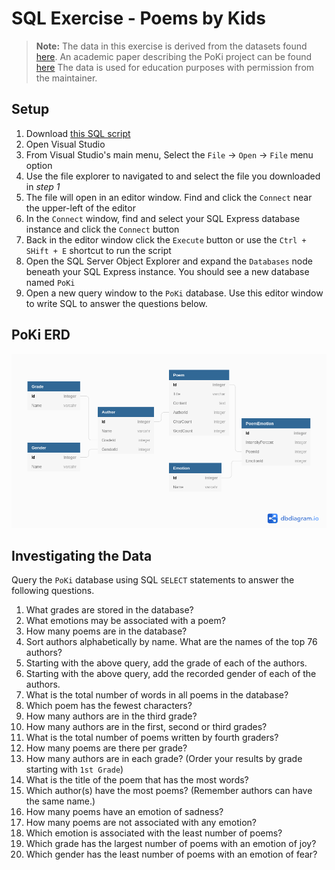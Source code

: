 # SQL Exercise - Poems by Kids

> **Note:** The data in this exercise is derived from the datasets found [here](https://github.com/whipson/PoKi-Poems-by-Kids). An academic paper describing the PoKi project can be found [here](https://arxiv.org/abs/2004.06188)
> The data is used for education purposes with permission from the maintainer.

## Setup

1. Download [this SQL script](./poki.sql)
1. Open Visual Studio
1. From Visual Studio's main menu, Select the `File` -> `Open` -> `File` menu option
1. Use the file explorer to navigated to and select the file you downloaded in _step 1_
1. The file will open in an editor window. Find and click the `Connect` near the upper-left of the editor 
1. In the `Connect` window, find and select your SQL Express database instance and click the `Connect` button
1. Back in the editor window click the `Execute` button or use the `Ctrl + SHift + E` shortcut to run the script
1. Open the SQL Server Object Explorer and expand the `Databases` node beneath your SQL Express instance. You should see a new database named `PoKi`
10. Open a new query window to the `PoKi` database. Use this editor window to write SQL to answer the questions below.

## PoKi ERD

![poki erd](./PoKi.png)

## Investigating the Data

Query the `PoKi` database using SQL `SELECT` statements to answer the following questions.

1. What grades are stored in the database?
1. What emotions may be associated with a poem?
1. How many poems are in the database?
1. Sort authors alphabetically by name. What are the names of the top 76 authors?
1. Starting with the above query, add the grade of each of the authors.
1. Starting with the above query, add the recorded gender of each of the authors.
1. What is the total number of words in all poems in the database?
1. Which poem has the fewest characters?
1. How many authors are in the third grade?
1. How many authors are in the first, second or third grades?
1. What is the total number of poems written by fourth graders?
1. How many poems are there per grade?
1. How many authors are in each grade? (Order your results by grade starting with `1st Grade`)
1. What is the title of the poem that has the most words?
1. Which author(s) have the most poems? (Remember authors can have the same name.)
1. How many poems have an emotion of sadness?
1. How many poems are not associated with any emotion?
1. Which emotion is associated with the least number of poems?
1. Which grade has the largest number of poems with an emotion of joy?
1. Which gender has the least number of poems with an emotion of fear?